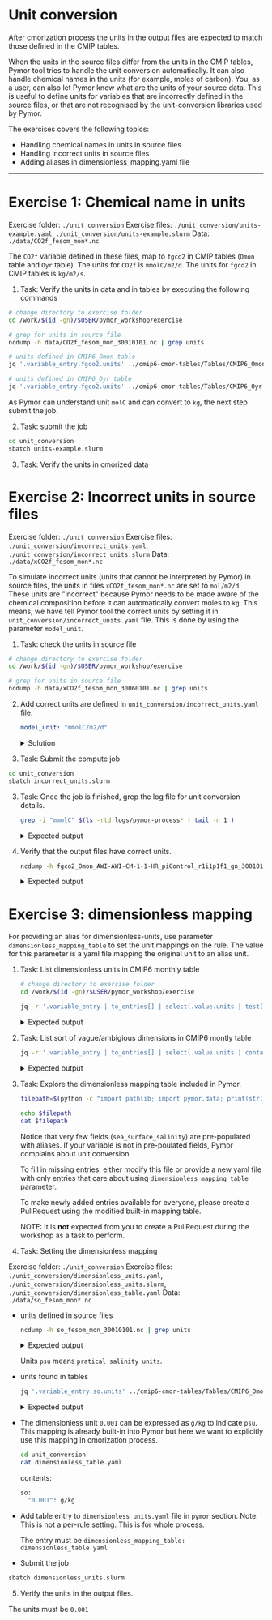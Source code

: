 # Unit conversion


After cmorization process the units in the output files are expected to match
those defined in the CMIP tables.

When the units in the source files differ from the units in the CMIP tables,
Pymor tool tries to handle the unit conversion automatically. It can also handle
chemical names in the units (for example, moles of carbon). You, as a user, can
also let Pymor know what are the units of your source data. This is useful to
define units for variables that are incorrectly defined in the source files, or
that are not recognised by the unit-conversion libraries used by Pymor.

The exercises covers the following topics:

- Handling chemical names in units in source files
- Handling incorrect units in source files
- Adding aliases in dimensionless_mapping.yaml file

---

# Exercise 1: Chemical name in units

Exercise folder: `./unit_conversion`
Exercise files: `./unit_conversion/units-example.yaml`, `./unit_conversion/units-example.slurm` 
Data: `./data/CO2f_fesom_mon*.nc`

The `CO2f` variable defined in these files, map to `fgco2` in CMIP tables (`Omon` table and `Oyr` table).
The units for `CO2f` is `mmolC/m2/d`.  The units for `fgco2` in CMIP tables is `kg/m2/s`.

1. Task: Verify the units in data and in tables by executing the following commands

  ```bash
  # change directory to exercise folder
  cd /work/$(id -gn)/$USER/pymor_workshop/exercise
  
  # grep for units in source file
  ncdump -h data/CO2f_fesom_mon_30010101.nc | grep units
  
  # units defined in CMIP6_Omon table
  jq '.variable_entry.fgco2.units' ../cmip6-cmor-tables/Tables/CMIP6_Omon.json 
  
  # units defined in CMIP6_Oyr table
  jq '.variable_entry.fgco2.units' ../cmip6-cmor-tables/Tables/CMIP6_Oyr.json 
  ```

As Pymor can understand unit `molC` and can convert to `kg`, the next step submit the job.

2. Task: submit the job

  ```bash
  cd unit_conversion
  sbatch units-example.slurm
  ```

3. Task: Verify the units in cmorized data


# Exercise 2: Incorrect units in source files

Exercise folder: `./unit_conversion`
Exercise files: `./unit_conversion/incorrect_units.yaml`, `./unit_conversion/incorrect_units.slurm` 
Data: `./data/xCO2f_fesom_mon*.nc`


To simulate incorrect units (units that cannot be interpreted by Pymor) in
source files, the units in files `xCO2f_fesom_mon*.nc` are set to
`mol/m2/d`. These units are "incorrect" because Pymor needs to be made aware of
the chemical composition before it can automatically convert moles to `kg`.
This means, we have tell Pymor tool the correct units by setting it in
`unit_conversion/incorrect_units.yaml` file. This is done by using the parameter
`model_unit`.

1. Task: check the units in source file

  ```bash
  # change directory to exercise folder
  cd /work/$(id -gn)/$USER/pymor_workshop/exercise
  
  # grep for units in source file
  ncdump -h data/xCO2f_fesom_mon_30060101.nc | grep units
  ```

2. Add correct units are defined in `unit_conversion/incorrect_units.yaml` file.
   ```yaml
   model_unit: "mmolC/m2/d"
   ```
   <details>
     <summary>Solution</summary>

     ```yaml
     rules:
     # Example showing wrong units in source data files.
       - name: xfgco2
         [ ... ]
         # UNITS IN DATA FILE ARE WRONG.
         # PROVIDE CORRECT UNITS USING `model_unit` parameter.
         # UNITS to set "mmolC/m2/d"
         model_unit: "mmolC/m2/d"
         [ ... ]
     ```
   </details>

2. Task: Submit the compute job

  ```bash
  cd unit_conversion
  sbatch incorrect_units.slurm
  ```

3. Task: Once the job is finished, grep the log file for unit conversion details.
   ```bash
   grep -i "mmolC" $(ls -rtd logs/pymor-process* | tail -n 1 )
   ```
   <details>
     <summary>Expected output</summary>

     ```bash
     | DEBUG    | pymor.std_lib.units:handle_chemicals:159 - Chemical element Carbon detected in units mmolC/m2/d.
     | DEBUG    | pymor.std_lib.units:handle_chemicals:160 - Registering definition: molC = 12.0107 * g
     ```
   </details>

4. Verify that the output files have correct units.
   ```bash
   ncdump -h fgco2_Omon_AWI-AWI-CM-1-1-HR_piControl_r1i1p1f1_gn_300101-300112.nc | grep units
   ```
   <details>
     <summary>Expected output</summary>

     ```bash
     units:                 kg m-2 s-1
     ```
   </details>


# Exercise 3: dimensionless mapping


For providing an alias for dimensionless-units, use parameter
`dimensionless_mapping_table` to set the unit mappings on the rule. The value
for this parameter is a yaml file mapping the original unit to an alias unit.


1. Task: List dimensionless units in CMIP6 monthly table

   ```bash
   # change directory to exercise folder
   cd /work/$(id -gn)/$USER/pymor_workshop/exercise

   jq -r '.variable_entry | to_entries[] | select(.value.units | test("^\\d+(\\.\\d+)?$")) | "\(.value.out_name)\t\(.value.units)"' ../cmip6-cmor-tables/Tables/CMIP6_Omon.json | column -t
   ```

   <details>
     <summary>Expected output</summary>

     ```bash
     limfecalc   1
     limfediat   1
     limfediaz   1
     limfemisc   1
     limfepico   1
     limirrcalc  1
     limirrdiat  1
     limirrdiaz  1
     limirrmisc  1
     limirrpico  1
     limncalc    1
     limndiat    1
     limndiaz    1
     limnmisc    1
     limnpico    1
     ph          1
     phabio      1
     phabioos    1
     phnat       1
     phnatos     1
     phos        1
     so          0.001
     sob         0.001
     soga        0.001
     sos         0.001
     sosga       0.001
     ```
   </details>

2. Task: List sort of vague/ambigious dimensions in CMIP6 montly table

   ```bash
   jq -r '.variable_entry | to_entries[] | select(.value.units | contains("mol")) | "\(.value.out_name)\t\(.value.units)"' ../cmip6-cmor-tables/Tables/CMIP6_Omon.json | column -t
   ```
   
   <details>
     <summary>Expected output</summary>
     
     Units just having `mol` does not tell which Element it is reffering to.
     These are potential candidates to include in dimensionless mapping table.

     ```bash
     arag            mol  m-3
     aragos          mol  m-3
     bacc            mol  m-3
     baccos          mol  m-3
     bfe             mol  m-3
     bfeos           mol  m-3
     bsi             mol  m-3
     bsios           mol  m-3
     calc            mol  m-3
     calcos          mol  m-3
     cfc11           mol  m-3
     cfc12           mol  m-3
     co3             mol  m-3
     co3abio         mol  m-3
     co3abioos       mol  m-3
     co3nat          mol  m-3
     co3natos        mol  m-3
     co3os           mol  m-3
     co3satarag      mol  m-3
     co3sataragos    mol  m-3
     co3satcalc      mol  m-3
     co3satcalcos    mol  m-3
     detoc           mol  m-3
     detocos         mol  m-3
     dfe             mol  m-3
     dfeos           mol  m-3
     dissi13c        mol  m-3
     dissi13cos      mol  m-3
     dissi14cabio    mol  m-3
     dissi14cabioos  mol  m-3
     dissic          mol  m-3
     dissicabio      mol  m-3
     dissicabioos    mol  m-3
     dissicnat       mol  m-3
     dissicnatos     mol  m-3
     dissicos        mol  m-3
     dissoc          mol  m-3
     dissocos        mol  m-3
     dmso            mol  m-3
     dmsos           mol  m-3
     eparag100       mol  m-2  s-1
     epc100          mol  m-2  s-1
     epcalc100       mol  m-2  s-1
     epfe100         mol  m-2  s-1
     epn100          mol  m-2  s-1
     epp100          mol  m-2  s-1
     epsi100         mol  m-2  s-1
     expc            mol  m-2  s-1
     fbddtalk        mol  m-2  s-1
     fbddtdic        mol  m-2  s-1
     fbddtdife       mol  m-2  s-1
     fbddtdin        mol  m-2  s-1
     fbddtdip        mol  m-2  s-1
     fbddtdisi       mol  m-2  s-1
     fddtalk         mol  m-2  s-1
     fddtdic         mol  m-2  s-1
     fddtdife        mol  m-2  s-1
     fddtdin         mol  m-2  s-1
     fddtdip         mol  m-2  s-1
     fddtdisi        mol  m-2  s-1
     fgcfc11         mol  m-2  s-1
     fgcfc12         mol  m-2  s-1
     fgdms           mol  m-2  s-1
     fgo2            mol  m-2  s-1
     fgsf6           mol  m-2  s-1
     frfe            mol  m-2  s-1
     fric            mol  m-2  s-1
     frn             mol  m-2  s-1
     froc            mol  m-2  s-1
     fsfe            mol  m-2  s-1
     fsn             mol  m-2  s-1
     graz            mol  m-3  s-1
     icfriver        mol  m-2  s-1
     intparag        mol  m-2  s-1
     intpbfe         mol  m-2  s-1
     intpbn          mol  m-2  s-1
     intpbp          mol  m-2  s-1
     intpbsi         mol  m-2  s-1
     intpcalcite     mol  m-2  s-1
     intpn2          mol  m-2  s-1
     intpp           mol  m-2  s-1
     intppcalc       mol  m-2  s-1
     intppdiat       mol  m-2  s-1
     intppdiaz       mol  m-2  s-1
     intppmisc       mol  m-2  s-1
     intppnitrate    mol  m-2  s-1
     intpppico       mol  m-2  s-1
     nh4             mol  m-3
     nh4os           mol  m-3
     no3             mol  m-3
     no3os           mol  m-3
     o2              mol  m-3
     o2min           mol  m-3
     o2os            mol  m-3
     o2sat           mol  m-3
     o2satos         mol  m-3
     ocfriver        mol  m-2  s-1
     phyc            mol  m-3
     phycalc         mol  m-3
     phycalcos       mol  m-3
     phycos          mol  m-3
     phydiat         mol  m-3
     phydiatos       mol  m-3
     phydiaz         mol  m-3
     phydiazos       mol  m-3
     phyfe           mol  m-3
     phyfeos         mol  m-3
     phymisc         mol  m-3
     phymiscos       mol  m-3
     phyn            mol  m-3
     phynos          mol  m-3
     phyp            mol  m-3
     phypico         mol  m-3
     phypicoos       mol  m-3
     phypos          mol  m-3
     physi           mol  m-3
     physios         mol  m-3
     po4             mol  m-3
     po4os           mol  m-3
     pon             mol  m-3
     ponos           mol  m-3
     pop             mol  m-3
     popos           mol  m-3
     pp              mol  m-3  s-1
     ppos            mol  m-3  s-1
     sf6             mol  m-3
     si              mol  m-3
     sios            mol  m-3
     talk            mol  m-3
     talknat         mol  m-3
     talknatos       mol  m-3
     talkos          mol  m-3
     zmeso           mol  m-3
     zmesoos         mol  m-3
     zmicro          mol  m-3
     zmicroos        mol  m-3
     zmisc           mol  m-3
     zmiscos         mol  m-3
     zooc            mol  m-3
     zoocos          mol  m-3
     ```
   </details>
   

3. Task: Explore the dimensionless mapping table included in Pymor.

   ```bash
   filepath=$(python -c "import pathlib; import pymor.data; print(str(pathlib.Path(pymor.data.__file__).parent) + '/dimensionless_mappings.yaml')")
   
   echo $filepath
   cat $filepath
   ```
   
   Notice that very few fields (`sea_surface_salinity`) are pre-populated with
   aliases.  If your variable is not in pre-poulated fields, Pymor complains
   about unit conversion.
   
   To fill in missing entries, either modify this file or provide a new yaml
   file with only entries that care about using `dimensionless_mapping_table`
   parameter.
   
   To make newly added entries available for everyone, please create a
   PullRequest using the modified built-in mapping table.

   NOTE: It is **not** expected from you to create a PullRequest during
   the workshop as a task to perform.
   
4. Task: Setting the dimensionless mapping


Exercise folder: `./unit_conversion`
Exercise files: `./unit_conversion/dimensionless_units.yaml`, `./unit_conversion/dimensionless_units.slurm`, `./unit_conversion/dimensionless_table.yaml`
Data: `./data/so_fesom_mon*.nc`

  - units defined in source files
  
    ```bash
    ncdump -h so_fesom_mon_30010101.nc | grep units
    ```
    
    <details>
      <summary>Expected output</summary>
      
      ```bash
		time:units = "seconds since 3001-01-01 0:0:0" ;
		so:units = "psu" ;
      ```
    </details>

    Units `psu` means `pratical salinity units`. 

  - units found in tables
  
    ```bash
    jq '.variable_entry.so.units' ../cmip6-cmor-tables/Tables/CMIP6_Omon.json
    ```
    
    <details>
      <summary>Expected output</summary>
      
      ```bash
      0.001
      ```
    </details>
    
  - The dimensionless unit `0.001` can be expressed as `g/kg` to indicate `psu`.
    This mapping is already built-in into Pymor but here we want to explicitly use this mapping in cmorization process.
    
    ```bash
    cd unit_conversion
    cat dimensionless_table.yaml
    ```
    
    contents:
    ```bash
    so:
      "0.001": g/kg
    ```

  - Add table entry to `dimensionless_units.yaml` file in `pymor` section.
    Note: This is not a per-rule setting. This is for whole process.
  
    The entry must be `dimensionless_mapping_table: dimensionless_table.yaml`
  
  - Submit the job
  
  ```bash
  sbatch dimensionless_units.slurm
  ```
  
5. Verify the units in the output files.

  The units must be `0.001`
